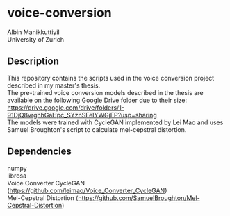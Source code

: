 # voice-conversion

Albin Manikkuttiyil <br />
University of Zurich<br />

## Description
This repository contains the scripts used in the voice conversion project described in my master's thesis.<br />
The pre-trained voice conversion models described in the thesis are available on the following Google Drive folder due to their size:<br />
https://drive.google.com/drive/folders/1-91DjQ8vrghhGaHpc_SYznSFeIYWGjFP?usp=sharing <br />
The models were trained with CycleGAN implemented by Lei Mao and uses Samuel Broughton's script to calculate mel-cepstral distortion.<br />

## Dependencies
numpy<br />
librosa<br />
Voice Converter CycleGAN (https://github.com/leimao/Voice_Converter_CycleGAN)<br />
Mel-Cepstral Distortion (https://github.com/SamuelBroughton/Mel-Cepstral-Distortion)<br />



